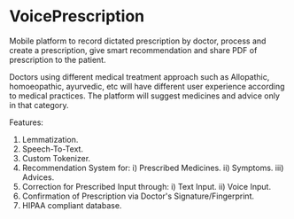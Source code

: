 # VoicePrescription

Mobile platform to record dictated prescription by doctor, process and create a prescription, give smart recommendation
and share PDF of prescription to the patient. 

Doctors using different medical treatment approach such as Allopathic, homoeopathic, ayurvedic, etc will have different user
experience according to medical practices. The platform will suggest medicines and advice only in that category.

Features:

1. Lemmatization.
2. Speech-To-Text.
3. Custom Tokenizer.
4. Recommendation System for:
    i)   Prescribed Medicines.
    ii)  Symptoms.
    iii) Advices.
5. Correction for Prescribed Input through:
    i)  Text Input.
    ii) Voice Input.
6. Confirmation of Prescription via Doctor's Signature/Fingerprint.
7. HIPAA compliant database.
